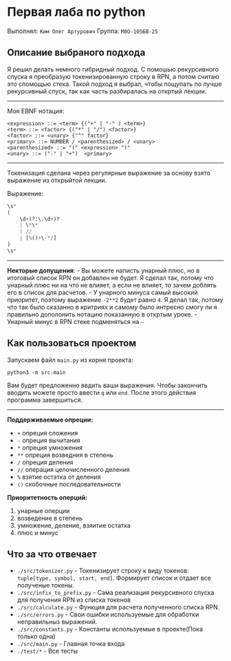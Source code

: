 # Первая лаба по python

Выполнял: `Ким Олег Артурович`
Группа: `М8О-105БВ-25`

## Описание выбраного подхода

Я решил делать немного гибридный подход. С помошью рекурсивного спуска я преобразую токенизированную строку в RPN, а потом считаю это спомощью стека. Такой подход я выбрал, чтобы пощупать по лучше рекурсивный спуск, так как часть разбиралась на откртый лекции.

---

Моя EBNF нотация:

```shell
<expression> ::= <term> {("+" | "-" ) <term>}
<term> ::= <factor> {("*" | "/") <factor>}
<factor> ::= <unary> {"^" factor}
<primary> ::= NUMBER / <parenthesized> / <unary>
<parenthesized> ::= "(" <expression> ")"
<unary> ::= ("-" | "+")  <primary>
```

---

Токенизация сделана через регулярные выражение за основу взято выражение из открыйтой лекции.

Выражение:

```python
\s*
(
    \d+(?:\.\d+)?
    | \*\*
    | //
    | [%()+\-*/]
)
\s*
```

---

**Некторые допущения**:
    - Вы можете написть унарный плюс, но в итоговый список RPN он добавлен не будет. Я сделал так, потому что унарный плюс ни на что не влияет, а если не влияет, то зачем доблять его в список для расчетов.
    - У унарного минуса самый высокий приоритет, поэтому выражение `-2**2` будет равно `4`. Я делал так, потому что так было сказанно в критриях и самому было интресно смогу ли я правильно дополонить нотацию показанную в откртым уроке.
    - Унарный минус в RPN стеке подменяться на `~`

## Как пользоваться проектом

Запускаем файл `main.py` из корня проекта:

```shell
python3 -m src.main
```

Вам будет предложенно ввдить ваши выражения. Чтобы закончить вводить можете просто ввести `q` или `end`. После этого действия программа завершиться.

---

**Поддерживаемые опреции:**

- `+`  опреция сложения
- `-`  опреция вычитания
- `*`  опреция умножения
- `**`  опреция возведния в степень
- `/`  опреция деления
- `//` операция целочисленного деления
- `%` взятие остатка от деления
- `()` скобочные последовательности

**Приоритетность оперций:**

1. унарные оперции
2. возведение в степень
3. умножение, деление, взяитие остатка
4. плюс и минус

## Что за что отвечает

- `./src/tokenizer.py` - Токенизирует строку к виду токенов: `tuple[type, symbol, start, end]`. Формирует список и отдает все полученые токены.
- `./src/infix_to_prefix.py` - Сама реализация рекурсивного спуска для получения RPN из списка токенов
- `./src/calculate.py` - Функция для расчета полученного списка RPN.
- `./src/errors.py` - Свои ошибки используемые для обработки неправильныз выражений.
- `./src/constants.py` - Константы используемые в проекте(Пока только одна)
- `./src/main.py` - Главная точка входа
- `./test/*` - Все тесты
